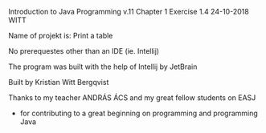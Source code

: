 Introduction to Java Programming v.11 
Chapter 1
Exercise 1.4
24-10-2018
WITT

Name of projekt is: Print a table

No prerequestes other than an IDE (ie. Intellij)

The program was built with the help of Intellij by JetBrain

Built by Kristian Witt Bergqvist

Thanks to my teacher ANDRÁS ÁCS and my great fellow students on EASJ
- for contributing to a great beginning on programming and programming Java
